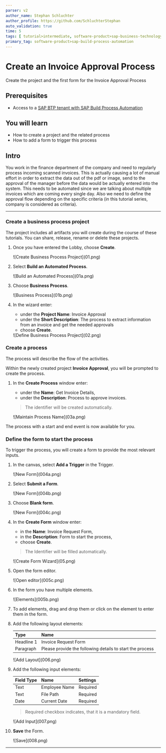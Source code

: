 ```yaml
---
parser: v2
author_name: Stephan Schluchter
author_profile: https://github.com/SchluchterStephan
auto_validation: true
time: 5
tags: [ tutorial>intermediate, software-product>sap-business-technology-platform, software-product>document-information-extraction, topic>artificial-intelligence, tutorial>free-tier]
primary_tag: software-product>sap-build-process-automation
---
```


# Create an Invoice Approval Process
<!-- description --> Create the project and the first form for the Invoice Approval Process

## Prerequisites
 - Access to a [SAP BTP tenant with SAP Build Process Automation](spa-subscribe-booster)


## You will learn
  - How to create a project and the related process
  - How to add a form to trigger this process

## Intro
  You work in the finance department of the company and need to regularly process incoming scanned invoices.
  This is actually causing a lot of manual effort in order to extract the data out of the pdf or image, send to the approval of the manager before the data would be actually entered into the system.
  This needs to be automated since we are talking about multiple invoices which are coming every single day. Also we need to define the approval flow depending on the specific criteria (in this tutorial series, company is considered as criteria).

---

### Create a business process project


   The project includes all artifacts you will create during the course of these tutorials. You can share, release, rename or delete these projects.

1. Once you have entered the Lobby, choose **Create**.

    <!-- border -->![Create Business Process Project](01.png)

2. Select **Build an Automated Process**.

    <!-- border -->![Build an Automated Process](01a.png)

3. Choose **Business Process**.

    <!-- border -->![Business Process](01b.png)

4. In the wizard enter:
    - under the **Project Name**: Invoice Approval
    - under the **Short Description**: The process to extract information from an invoice and get the needed approvals
    - choose **Create**.

    <!-- border -->![Define Business Process Project](02.png)



### Create a process


The process will describe the flow of the activities.

Within the newly created project **Invoice Approval**, you will be prompted to create the process.

1.  In the **Create Process** window enter:
    - under the **Name**: Get Invoice Details,
    - under the **Description**: Process to approve invoices.

    > The identifier will be created automatically.

    <!-- border -->![Maintain Process Name](03a.png)

The process with a start and end event is now available for you.



### Define the form to start the process


   To trigger the process, you will create a form to provide the most relevant inputs.

1. In the canvas, select **Add a Trigger** in the Trigger.

    <!-- border -->![New Form](004a.png)

2. Select **Submit a Form**.
   
    <!-- border -->![New Form](004b.png)

3. Choose **Blank form**.

    <!-- border -->![New Form](004c.png)

4. In the **Create Form** window enter:
    - in the **Name**: Invoice Request Form,
    - in the **Description**: Form to start the process,
    - choose **Create**.

    > The Identifier will be filled automatically.

    <!-- border -->![Create Form Wizard](05.png)

5. Open the form editor.

    <!-- border -->![Open editor](005c.png)

6. In the form you have multiple elements.

    <!-- border -->![Elements](005b.png)

7. To add elements, drag and drop them or click on the element to enter them in the form.

8. Add the following layout elements:

    |  **Type**       | **Name**
    |  :------------- | :-------------
    |  Headline 1     | Invoice Request Form |
    |  Paragraph      | Please provide the following details to start the process |

    <!-- border -->![Add Layout](006.png)

9.  Add the following input elements:

    |  **Field Type** | **Name**       | **Settings**
    |  :------------- | :------------- | :------------
    |  Text           | Employee Name  | Required
    |  Text           | File Path      | Required
    |  Date           | Current Date   | Required

    > Required checkbox indicates, that it is a mandatory field.

    <!-- border -->![Add Input](007.png)

10. **Save** the Form.

    <!-- border -->![Save](008.png)




---
